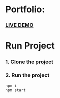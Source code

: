 # Portfolio:

### [LIVE DEMO](https://pragneshrana.github.io/)

# Run Project
### 1. Clone the project

### 2. Run the project
```shell
npm i
npm start
```

